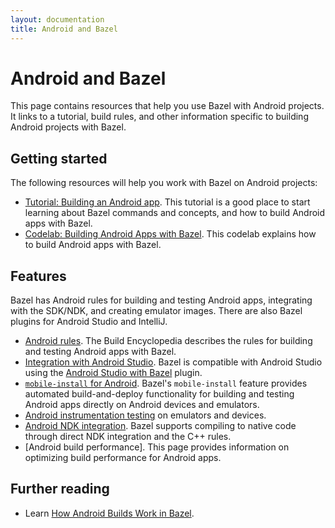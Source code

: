 ```yaml
---
layout: documentation
title: Android and Bazel
---
```


# Android and Bazel

This page contains resources that help you use Bazel with Android projects. It
links to a tutorial, build rules, and other information specific to building
Android projects with Bazel.

## Getting started

The following resources will help you work with Bazel on Android projects:

*  [Tutorial: Building an Android app](tutorial/android-app.html). This tutorial
   is a good place to start learning about Bazel commands and concepts, and how
   to build Android apps with Bazel.
*  [Codelab: Building Android Apps with Bazel](https://codelabs.developers.google.com/codelabs/bazel-android-intro/index.html).
   This codelab explains how to build Android apps with Bazel.

## Features

Bazel has Android rules for building and testing Android apps, integrating with
the SDK/NDK, and creating emulator images. There are also Bazel plugins for
Android Studio and IntelliJ.

*  [Android rules](be/android.html). The Build Encyclopedia describes the rules
   for building and testing Android apps with Bazel.
*  [Integration with Android Studio](ide.html). Bazel is compatible with
   Android Studio using the [Android Studio with Bazel](https://ij.bazel.build/)
   plugin.
*  [`mobile-install` for Android](mobile-install.html). Bazel's `mobile-install`
   feature provides automated build-and-deploy functionality for building and
   testing Android apps directly on Android devices and emulators.
*  [Android instrumentation testing](android-instrumentation-test.html) on
   emulators and devices.
*  [Android NDK integration](android-ndk.html). Bazel supports compiling to
   native code through direct NDK integration and the C++ rules.
*  [Android build performance]. This page provides information on optimizing
   build performance for Android apps.

## Further reading

*  Learn [How Android Builds Work in Bazel](https://blog.bazel.build/2018/02/14/how-android-builds-work-in-bazel.html).
